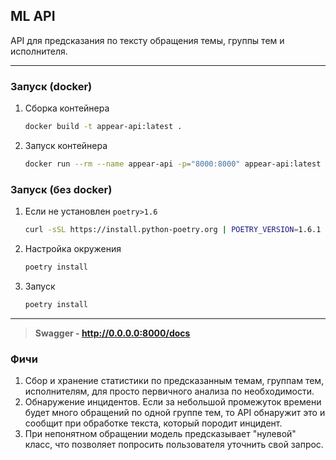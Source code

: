 ML API
--

API для предсказания по тексту обращения темы, группы тем и исполнителя.

---
### Запуск (docker)

1. Сборка контейнера
   ```bash
   docker build -t appear-api:latest .
   ```

2. Запуск контейнера
   ```bash
   docker run --rm --name appear-api -p="8000:8000" appear-api:latest
   ```

### Запуск (без docker)
1. Если не установлен `poetry>1.6`
   ```bash
   curl -sSL https://install.python-poetry.org | POETRY_VERSION=1.6.1 python3 -
   ```

2. Настройка окружения
   ```bash
   poetry install
   ```
   
3. Запуск
   ```bash
   poetry install
   ```
   
---
> **Swagger - http://0.0.0.0:8000/docs**

### Фичи

1. Сбор и хранение статистики по предсказанным темам, группам тем, исполнителям, для просто первичного анализа по
   необходимости.
2. Обнаружение инцидентов. Если за небольшой промежуток времени будет много обращений по одной группе тем, то API
   обнаружит это и сообщит при обработке текста, который породит инцидент.
3. При непонятном обращении модель предсказывает "нулевой" класс, что позволяет попросить пользователя уточнить свой
   запрос.